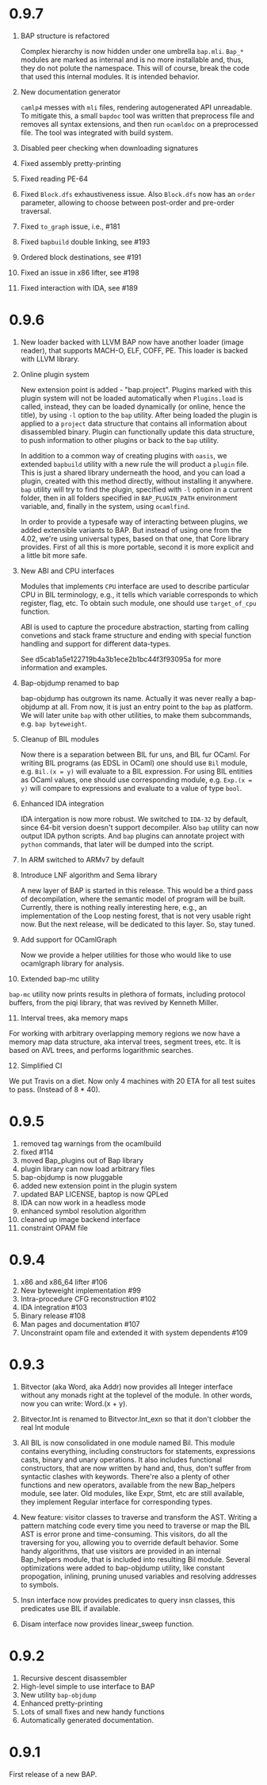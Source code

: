 0.9.7
=====

1. BAP structure is refactored

   Complex hierarchy is now hidden under one umbrella `bap.mli`.
   `Bap_*` modules are marked as internal and is no more installable
   and, thus, they do not polute the namespace. This will of course,
   break the code that used this internal modules. It is intended
   behavior.

2. New documentation generator

   `camlp4` messes with `mli` files, rendering autogenerated API
   unreadable. To mitigate this, a small `bapdoc` tool was written
   that preprocess file and removes all syntax extensions, and then
   run `ocamldoc` on a preprocessed file. The tool was integrated
   with build system.

3. Disabled peer checking when downloading signatures

4. Fixed assembly pretty-printing

5. Fixed reading PE-64

6. Fixed `Block.dfs` exhaustiveness issue.
   Also `Block.dfs` now has an `order` parameter, allowing to
   choose between post-order and pre-order traversal.

7. Fixed `to_graph` issue, i.e., #181

8. Fixed `bapbuild` double linking, see #193

9. Ordered block destinations, see #191

10. Fixed an issue in x86 lifter, see #198

11. Fixed interaction with IDA, see #189



0.9.6
=====

1. New loader backed with LLVM
   BAP now have another loader (image reader), that
   supports MACH-O, ELF, COFF, PE. This loader is
   backed with LLVM library.

2. Online plugin system

   New extension point is added - "bap.project". Plugins marked with
   this plugin system will not be loaded automatically when
   `Plugins.load` is called, instead, they can be loaded dynamically
   (or online, hence the title), by using `-l` option to the `bap`
   utility. After being loaded the plugin is applied to a `project`
   data structure that contains all information about disassembled
   binary. Plugin can functionally update this data structure, to
   push information to other plugins or back to the `bap` utility.

   In addition to a common way of creating plugins with `oasis`, we
   extended `bapbuild` utility with a new rule the will product a
   `plugin` file. This is just a shared library underneath the hood,
   and you can load a plugin, created with this method directly,
   without installing it anywhere. `bap` utility will try to find the
   plugin, specified with `-l` option in a current folder, then in all
   folders specified in `BAP_PLUGIN_PATH` environment variable, and,
   finally in the system, using `ocamlfind`.

   In order to provide a typesafe way of interacting between plugins,
   we added extensible variants to BAP. But instead of using one from
   the 4.02, we're using universal types, based on that one, that Core
   library provides. First of all this is more portable, second it is
   more explicit and a little bit more safe.

3. New ABI and CPU interfaces

   Modules that implements `CPU` interface are used to describe
   particular CPU in BIL terminology, e.g., it tells which variable
   corresponds to which register, flag, etc. To obtain such module,
   one should use `target_of_cpu` function.

   ABI is used to capture the procedure abstraction, starting from
   calling convetions and stack frame structure and ending with special
   function handling and support for different data-types.

   See d5cab1a5e122719b4a3b1ece2b1bc44f3f93095a for more information
   and examples.

4. Bap-objdump renamed to bap

   bap-objdump has outgrown its name. Actually it was never really a
   bap-objdump at all. From now, it is just an entry point to the `bap` as
   platform. We will later unite `bap` with other utilities, to make them
   subcommands, e.g. `bap byteweight`.

5. Cleanup of BIL modules

   Now there is a separation between BIL fur uns, and BIL fur
   OCaml. For writing BIL programs (as EDSL in OCaml) one should use
   `Bil` module, e.g. `Bil.(x = y)` will evaluate to a BIL
   expression. For using BIL entities as OCaml values, one should use
   corresponding module, e.g. `Exp.(x = y)` will compare to expressions
   and evaluate to a value of type `bool`.

6. Enhanced IDA integration

   IDA intergation is now more robust. We switched to `IDA-32` by default,
   since 64-bit version doesn't support decompiler. Also `bap` utility
   can now output IDA python scripts. And `bap` plugins can annotate project
   with `python` commands, that later will be dumped into the script.

7. In ARM switched to ARMv7 by default
8. Introduce LNF algorithm and Sema library

   A new layer of BAP is started in this release. This would be a third pass
   of decompilation, where the semantic model of program will be built. Currently,
   there is nothing really interesting here, e.g., an implementation of the
   Loop nesting forest, that is not very usable right now. But the next release,
   will be dedicated to this layer. So, stay tuned.

9. Add support for OCamlGraph

   Now we provide a helper utilities for those who would like to use
   ocamlgraph library for analysis.

10. Extended bap-mc utility

   `bap-mc` utility now prints results in plethora of formats,
   including protocol buffers, from the piqi library, that was revived
   by Kenneth Miller.

11. Interval trees, aka memory maps

   For working with arbitrary overlapping memory regions we now have a
   memory map data structure, aka interval trees, segment trees, etc. It
   is based on AVL trees, and performs logarithmic searches.

12. Simplified CI

   We put Travis on a diet. Now only 4 machines with 20 ETA for all test
   suites to pass. (Instead of 8 * 40).


0.9.5
=====

1. removed tag warnings from the ocamlbuild
2. fixed #114
3. moved Bap_plugins out of Bap library
4. plugin library can now load arbitrary files
5. bap-objdump is now pluggable
6. added new extension point in the plugin system
7. updated BAP LICENSE, baptop is now QPLed
8. IDA can now work in a headless mode
9. enhanced symbol resolution algorithm
10. cleaned up image backend interface
11. constraint OPAM file


0.9.4
=====

1. x86 and x86_64 lifter #106
2. New byteweight implementation #99
3. Intra-procedure CFG reconstruction #102
4. IDA integration #103
5. Binary release #108
6. Man pages and documentation #107
7. Unconstraint opam file and extended it with system dependents #109

0.9.3
=====

1. Bitvector (aka Word, aka Addr) now provides all Integer
interface without any monads right at the toplevel of the module.
In other words, now you can write: Word.(x + y).

2. Bitvector.Int is renamed to Bitvector.Int_exn so that it don't
clobber the real Int module

3. All BIL is now consolidated in one module named Bil. This module
contains everything, including constructors for statements, expressions
casts, binary and unary operations. It also includes functional
constructors, that are now written by hand and, thus, don't suffer from
syntactic clashes with keywords. There're also a plenty of other
functions and new operators, available from the new Bap_helpers
module, see later. Old modules, like Expr, Stmt, etc are still
available, they implement Regular interface for corresponding types.

4. New feature: visitor classes to traverse and transform the AST.
Writing a pattern matching code every time you need to traverse or map
the BIL AST is error prone and time-consuming. This visitors, do all the
traversing for you, allowing you to override default behavior. Some
handy algorithms, that use visitors are provided in an internal
Bap_helpers module, that is included into resulting Bil
module. Several optimizations were added to bap-objdump utility, like
constant propogation, inlining, pruning unused variables and resolving
addresses to symbols.

5. Insn interface now provides predicates to query insn classes, this
predicates use BIL if available.

6. Disam interface now provides linear_sweep function.


0.9.2
=====

1. Recursive descent disassembler
2. High-level simple to use interface to BAP
3. New utility `bap-objdump`
4. Enhanced pretty-printing
5. Lots of small fixes and new handy functions
6. Automatically generated documentation.


0.9.1
=====

First release of a new BAP.
